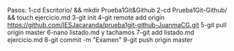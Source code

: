 Pasos:
1-cd Escritorio/ && mkdir Prueba1Git&Github
2-cd Prueba1Git-Github/ && touch ejercicio.md
3-git init
4-git remote add origin https://github.com/IESJacaranda/prueba1git-github-JuanmaCG.git
5-git pull origin master
6-nano listado.md y tachamos
7-git add listado.md ejercicio.md
8-git commit -m "Examen"
9-git push origin master
